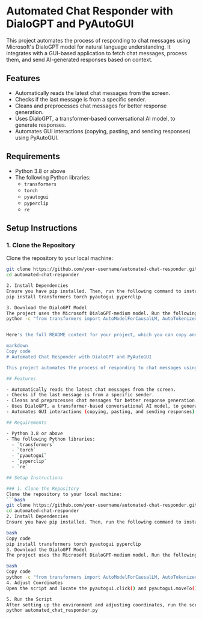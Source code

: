 # Automated Chat Responder with DialoGPT and PyAutoGUI

This project automates the process of responding to chat messages using Microsoft's DialoGPT model for natural language understanding. It integrates with a GUI-based application to fetch chat messages, process them, and send AI-generated responses based on context.

## Features

- Automatically reads the latest chat messages from the screen.
- Checks if the last message is from a specific sender.
- Cleans and preprocesses chat messages for better response generation.
- Uses DialoGPT, a transformer-based conversational AI model, to generate responses.
- Automates GUI interactions (copying, pasting, and sending responses) using PyAutoGUI.

## Requirements

- Python 3.8 or above
- The following Python libraries:
  - `transformers`
  - `torch`
  - `pyautogui`
  - `pyperclip`
  - `re`

## Setup Instructions

### 1. Clone the Repository
Clone the repository to your local machine:
```bash
git clone https://github.com/your-username/automated-chat-responder.git
cd automated-chat-responder

2. Install Dependencies
Ensure you have pip installed. Then, run the following command to install the required libraries:
pip install transformers torch pyautogui pyperclip

3. Download the DialoGPT Model
The project uses the Microsoft DialoGPT-medium model. Run the following command to download the model:
python -c "from transformers import AutoModelForCausalLM, AutoTokenizer; AutoTokenizer.from_pretrained('microsoft/DialoGPT-medium'); AutoModelForCausalLM.from_pretrained('microsoft/DialoGPT-medium')"


Here's the full README content for your project, which you can copy and paste into your README.md file. This provides clear setup instructions and details on how to get your automated chat responder working:

markdown
Copy code
# Automated Chat Responder with DialoGPT and PyAutoGUI

This project automates the process of responding to chat messages using Microsoft's DialoGPT model for natural language understanding. It integrates with a GUI-based application to fetch chat messages, process them, and send AI-generated responses based on context.

## Features

- Automatically reads the latest chat messages from the screen.
- Checks if the last message is from a specific sender.
- Cleans and preprocesses chat messages for better response generation.
- Uses DialoGPT, a transformer-based conversational AI model, to generate responses.
- Automates GUI interactions (copying, pasting, and sending responses) using PyAutoGUI.

## Requirements

- Python 3.8 or above
- The following Python libraries:
  - `transformers`
  - `torch`
  - `pyautogui`
  - `pyperclip`
  - `re`

## Setup Instructions

### 1. Clone the Repository
Clone the repository to your local machine:
```bash
git clone https://github.com/your-username/automated-chat-responder.git
cd automated-chat-responder
2. Install Dependencies
Ensure you have pip installed. Then, run the following command to install the required libraries:

bash
Copy code
pip install transformers torch pyautogui pyperclip
3. Download the DialoGPT Model
The project uses the Microsoft DialoGPT-medium model. Run the following command to download the model:

bash
Copy code
python -c "from transformers import AutoModelForCausalLM, AutoTokenizer; AutoTokenizer.from_pretrained('microsoft/DialoGPT-medium'); AutoModelForCausalLM.from_pretrained('microsoft/DialoGPT-medium')"
4. Adjust Coordinates
Open the script and locate the pyautogui.click() and pyautogui.moveTo() calls. Modify the coordinates (x, y) to match your screen layout. You can use pyautogui.position() in an interactive Python session to find the exact screen coordinates.

5. Run the Script
After setting up the environment and adjusting coordinates, run the script using:
python automated_chat_responder.py
